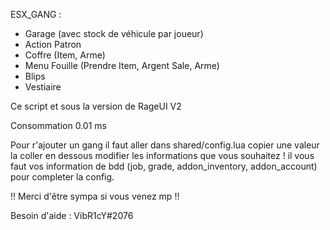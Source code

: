 ESX_GANG : 
  - Garage (avec stock de véhicule par joueur)
  - Action Patron
  - Coffre (Item, Arme)
  - Menu Fouille (Prendre Item, Argent Sale, Arme)
  - Blips
  - Vestiaire

Ce script et sous la version de RageUI V2

Consommation 0.01 ms

Pour r'ajouter un gang il faut aller dans shared/config.lua copier une valeur la coller en dessous modifier les informations que vous souhaitez ! il vous faut vos information de bdd (job, grade, addon_inventory, addon_account) pour completer la config.

!! Merci d'être sympa si vous venez mp !!

Besoin d'aide : VibR1cY#2076 
